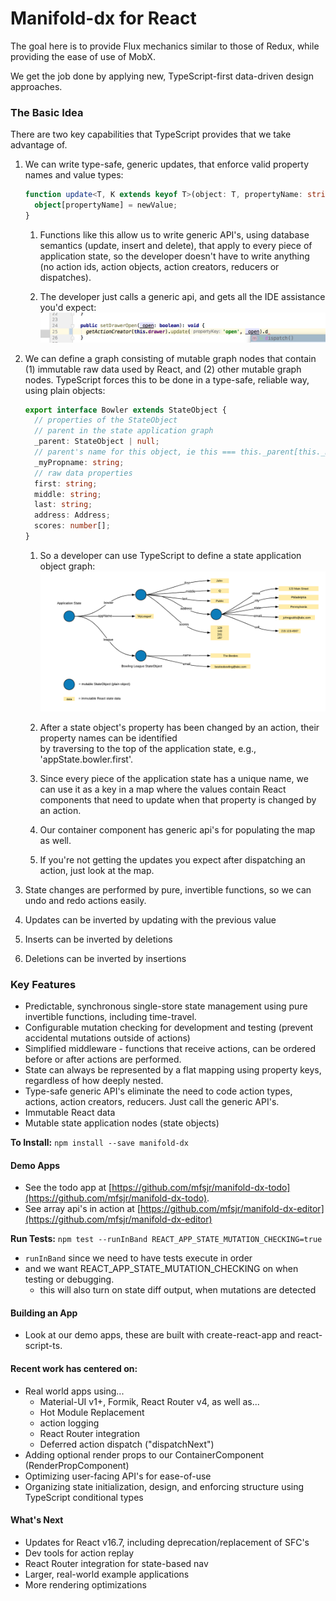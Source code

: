 # Manifold-dx for React

The goal here is to provide Flux mechanics similar to those of Redux, 
while providing the ease of use of MobX.

We get the job done by applying new, TypeScript-first data-driven design approaches.

### The Basic Idea
There are two key capabilities that TypeScript provides that we take advantage of.

1. We can write type-safe, generic updates, that enforce valid property names and value types:
	```typescript jsx
	function update<T, K extends keyof T>(object: T, propertyName: string, newValue: K): void {
	  object[propertyName] = newValue;
	}
	```
	1. Functions like this allow us to write generic API's, using database semantics (update,
	insert and delete), that apply to every piece of application state, so the developer doesn't have to 
	write anything (no action ids, action objects, action creators, reducers or dispatches).

	2. The developer just calls a generic api, and gets all the IDE assistance you'd expect:
	   ![alt text](./docs/api_autocomplete.png)

2. We can define a graph consisting of mutable graph nodes that contain (1) immutable raw data used by 
React, and (2) other mutable graph nodes.  TypeScript forces this to be done in a type-safe, reliable way, 
using plain objects: 

	```typescript jsx
	export interface Bowler extends StateObject {
	  // properties of the StateObject
	  // parent in the state application graph
	  _parent: StateObject | null;
	  // parent's name for this object, ie this === this._parent[this._myPropname]
	  _myPropname: string;
	  // raw data properties
	  first: string;
	  middle: string;
	  last: string;
	  address: Address;
	  scores: number[];
	}
	```
	1. So a developer can use TypeScript to define a state application object graph:
	   ![alt text](./docs/stateDiagram.png)   

	2. After a state object's property has been changed by an action, their property names can be identified  
	by traversing to the top of the application state, e.g., 'appState.bowler.first'.

	3. Since every piece of the application state has a unique name, we can use it as a key in a map where the
	values contain React components that need to update when that property is changed by an action.  

	4. Our container component has generic api's for populating the map as well.

	5. If you're not getting the updates you expect after dispatching an action, just look at the map.
3. State changes are performed by pure, invertible functions, so we can undo and redo actions easily.
  1. Updates can be inverted by updating with the previous value
  2. Inserts can be inverted by deletions
  3. Deletions can be inverted by insertions
	 
### Key Features
- Predictable, synchronous single-store state management using pure invertible functions,
  including time-travel.
- Configurable mutation checking for development and testing (prevent accidental mutations outside of actions)   
- Simplified middleware - functions that receive actions, can be ordered before or after 
  actions are performed.
- State can always be represented by a flat mapping using property keys, regardless of how deeply nested.
- Type-safe generic API's eliminate the need to code action types, actions, action creators, reducers.
  Just call the generic API's.
- Immutable React data
- Mutable state application nodes (state objects) 
   
**To Install:**
`npm install --save manifold-dx`   
   
#### Demo Apps
- See the todo app at [https://github.com/mfsjr/manifold-dx-todo](https://github.com/mfsjr/manifold-dx-todo). 
- See array api's in action at [https://github.com/mfsjr/manifold-dx-editor](https://github.com/mfsjr/manifold-dx-editor)

**Run Tests:** `npm test --runInBand REACT_APP_STATE_MUTATION_CHECKING=true` 
- `runInBand` since we need to have tests execute in order
- and we want REACT_APP_STATE_MUTATION_CHECKING on when testing or debugging.
  - this will also turn on state diff output, when mutations are detected
  
#### Building an App
- Look at our demo apps, these are built with create-react-app and react-script-ts.
 
#### Recent work has centered on:
- Real world apps using... 
  - Material-UI v1+, Formik, React Router v4, as well as...
  - Hot Module Replacement
  - action logging
  - React Router integration
  - Deferred action dispatch ("dispatchNext")
- Adding optional render props to our ContainerComponent (RenderPropComponent)
- Optimizing user-facing API's for ease-of-use
- Organizing state initialization, design, and enforcing structure using TypeScript conditional types 

#### What's Next
- Updates for React v16.7, including deprecation/replacement of SFC's
- Dev tools for action replay
- React Router integration for state-based nav
- Larger, real-world example applications
- More rendering optimizations

